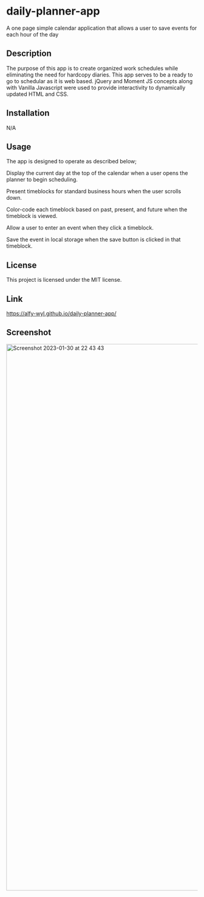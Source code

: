 # daily-planner-app
A one page simple calendar application that allows a user to save events for each hour of the day


## Description

The purpose of this app is to create organized work schedules while eliminating the need for hardcopy diaries. This app serves to be a ready to go to schedular as it is web based. jQuery and Moment JS concepts along with Vanilla Javascript were used to provide interactivity to dynamically updated HTML and CSS.


## Installation
N/A


## Usage

The app is designed to operate as described below;

Display the current day at the top of the calendar when a user opens the planner to begin scheduling.

Present timeblocks for standard business hours when the user scrolls down.

Color-code each timeblock based on past, present, and future when the timeblock is viewed.

Allow a user to enter an event when they click a timeblock.

Save the event in local storage when the save button is clicked in that timeblock.



## License

This project is licensed under the MIT license. 


## Link

https://alfy-wyl.github.io/daily-planner-app/



## Screenshot

<img width="1440" alt="Screenshot 2023-01-30 at 22 43 43" src="https://user-images.githubusercontent.com/118228946/215613587-bc37acf5-b664-48f9-a55d-9b486ceafd23.png">


